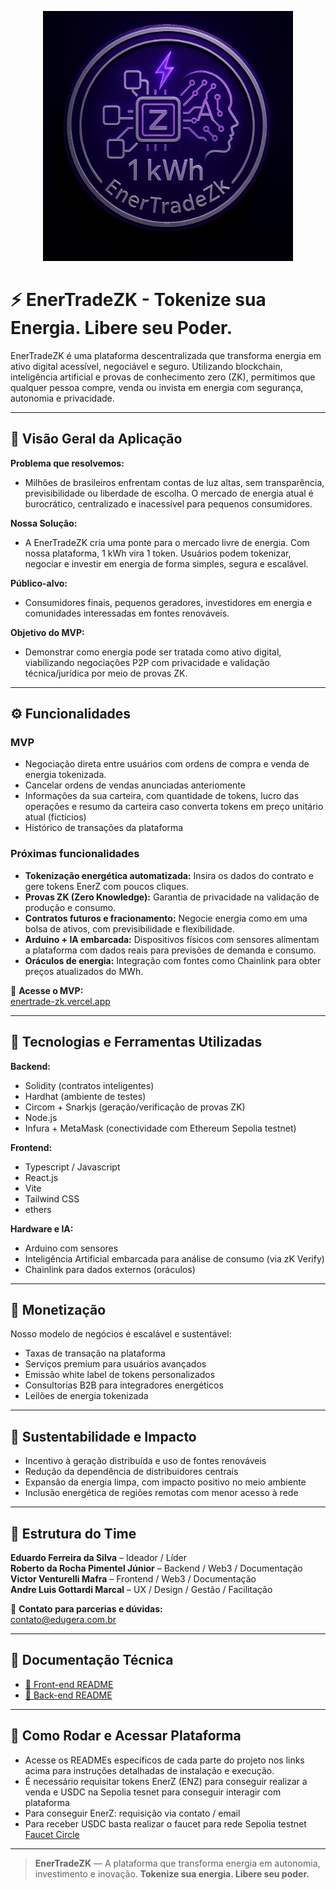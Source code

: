 <p align="center">
  <img src="/assets/image.jpeg" alt="EnerTradeZK" width="400"/>
</p>

# ⚡ EnerTradeZK - Tokenize sua Energia. Libere seu Poder.

EnerTradeZK é uma plataforma descentralizada que transforma energia em ativo digital acessível, negociável e seguro. Utilizando blockchain, inteligência artificial e provas de conhecimento zero (ZK), permitimos que qualquer pessoa compre, venda ou invista em energia com segurança, autonomia e privacidade.

---

## 📘 Visão Geral da Aplicação

**Problema que resolvemos:**  
- Milhões de brasileiros enfrentam contas de luz altas, sem transparência, previsibilidade ou liberdade de escolha. O mercado de energia atual é burocrático, centralizado e inacessível para pequenos consumidores.

**Nossa Solução:**  
- A EnerTradeZK cria uma ponte para o mercado livre de energia. Com nossa plataforma, 1 kWh vira 1 token. Usuários podem tokenizar, negociar e investir em energia de forma simples, segura e escalável.

**Público-alvo:**  
- Consumidores finais, pequenos geradores, investidores em energia e comunidades interessadas em fontes renováveis.

**Objetivo do MVP:**  
- Demonstrar como energia pode ser tratada como ativo digital, viabilizando negociações P2P com privacidade e validação técnica/jurídica por meio de provas ZK.

---

## ⚙️ Funcionalidades

### MVP
- Negociação direta entre usuários com ordens de compra e venda de energia tokenizada.
- Cancelar ordens de vendas anunciadas anteriomente
- Informações da sua carteira, com quantidade de tokens, lucro das operações e resumo da carteira caso converta tokens em preço unitário atual (fictícios)
- Histórico de transações da plataforma
  
### Próximas funcionalidades
- **Tokenização energética automatizada:** Insira os dados do contrato e gere tokens EnerZ com poucos cliques.
- **Provas ZK (Zero Knowledge):** Garantia de privacidade na validação de produção e consumo.
- **Contratos futuros e fracionamento:** Negocie energia como em uma bolsa de ativos, com previsibilidade e flexibilidade.
- **Arduino + IA embarcada:** Dispositivos físicos com sensores alimentam a plataforma com dados reais para previsões de demanda e consumo.
- **Oráculos de energia:** Integração com fontes como Chainlink para obter preços atualizados do MWh.

🔗 **Acesse o MVP:**  
[enertrade-zk.vercel.app](https://enertrade-zk.vercel.app)

---

## 🧰 Tecnologias e Ferramentas Utilizadas

**Backend:**
- Solidity (contratos inteligentes)
- Hardhat (ambiente de testes)
- Circom + Snarkjs (geração/verificação de provas ZK)
- Node.js
- Infura + MetaMask (conectividade com Ethereum Sepolia testnet)

**Frontend:**
- Typescript / Javascript
- React.js
- Vite
- Tailwind CSS
- ethers

**Hardware e IA:**
- Arduino com sensores
- Inteligência Artificial embarcada para análise de consumo (via zK Verify)
- Chainlink para dados externos (oráculos)

---

## 💸 Monetização

Nosso modelo de negócios é escalável e sustentável:
- Taxas de transação na plataforma
- Serviços premium para usuários avançados
- Emissão white label de tokens personalizados
- Consultorias B2B para integradores energéticos
- Leilões de energia tokenizada

---

## 🌱 Sustentabilidade e Impacto

- Incentivo à geração distribuída e uso de fontes renováveis  
- Redução da dependência de distribuidores centrais  
- Expansão da energia limpa, com impacto positivo no meio ambiente  
- Inclusão energética de regiões remotas com menor acesso à rede

---

## 🧩 Estrutura do Time

**Eduardo Ferreira da Silva** – Ideador / Líder  
**Roberto da Rocha Pimentel Júnior** – Backend / Web3 / Documentação  
**Victor Venturelli Mafra** – Frontend / Web3 / Documentação  
**Andre Luis Gottardi Marcal** – UX / Design / Gestão / Facilitação  

📩 **Contato para parcerias e dúvidas:**  
[contato@edugera.com.br](mailto:contato@edugera.com.br)

---

## 📄 Documentação Técnica

- [📂 Front-end README](./front-end/README.md)
- [📂 Back-end README](./back-end/README.md)

---

## 🚀 Como Rodar e Acessar Plataforma

- Acesse os READMEs específicos de cada parte do projeto nos links acima para instruções detalhadas de instalação e execução.
- É necessário requisitar tokens EnerZ (ENZ) para conseguir realizar a venda e USDC na Sepolia tesnet para conseguir interagir com plataforma
- Para conseguir EnerZ: requisição via contato / email
- Para receber USDC basta realizar o faucet para rede Sepolia testnet [Faucet Circle](https://faucet.circle.com/)

---

> **EnerTradeZK** — A plataforma que transforma energia em autonomia, investimento e inovação.
> **Tokenize sua energia. Libere seu poder.**
